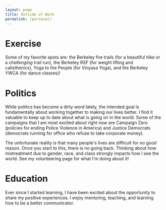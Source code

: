 ```yaml
---
layout: page
title: Outside of Work
permalink: /personal/
---
```


# Exercise
Some of my favorite spots are: the Berkeley fire trails (for a beautiful hike or
a *challenging* trail run), the Berkeley RSF (for weight lifting and
calisthenics), Yoga to the People (for Vinyasa Yoga), and the Berkeley YWCA
(for dance classes)!

# Politics
While politics has become a dirty word lately, the intended goal is
fundamentally about working together to making our lives better.
I find it valuable to keep up to date about what is going on in the world.
Some of the campaigns that I am most excited about right now are Campaign Zero
(policies for ending Police Violence in America)
and Justice Democrats (democrats running for office who refuse to take
corporate money).

The unfortunate reality is that many people's lives are difficult for no good
reason.  Once you start to this, there is no going back. Thinking about how
mistreatment due to gender, race, and class strongly impacts how I see the
world. See my volunteering page for what I'm doing about it!

# Education
Ever since I started learning, I have been excited about the opportunity to
share my positive experiences. I enjoy mentoring, teaching, and learning how to
be a better communicator.
